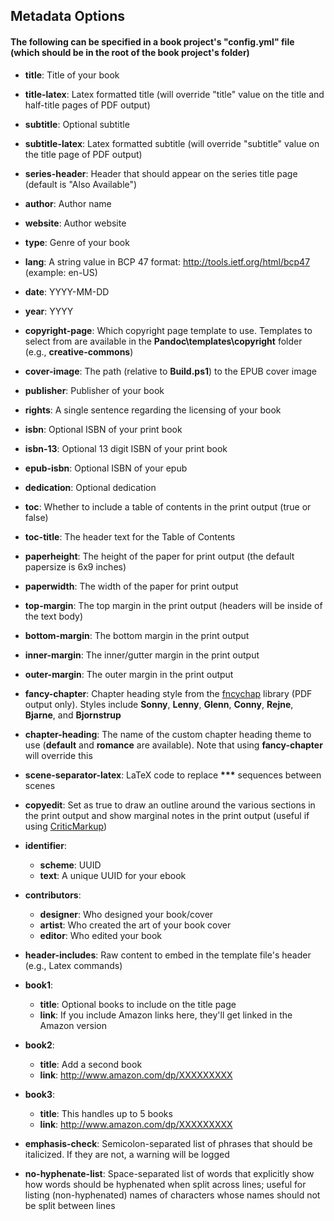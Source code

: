 ## Metadata Options

#### The following can be specified in a book project's "config.yml" file (which should be in the root of the book project's folder)

- **title**: Title of your book
- **title-latex**: Latex formatted title (will override "title" value on the title and half-title pages of PDF output)
- **subtitle**: Optional subtitle
- **subtitle-latex**: Latex formatted subtitle (will override "subtitle" value on the title page of PDF output)
- **series-header**: Header that should appear on the series title page (default is "Also Available")
- **author**: Author name
- **website**: Author website

- **type**: Genre of your book
- **lang**: A string value in BCP 47 format: http://tools.ietf.org/html/bcp47 (example: en-US)
- **date**: YYYY-MM-DD
- **year**: YYYY

- **copyright-page**: Which copyright page template to use. Templates to select from are available in the **Pandoc\templates\copyright** folder (e.g., **creative-commons**)

- **cover-image**: The path (relative to **Build.ps1**) to the EPUB cover image

- **publisher**: Publisher of your book
- **rights**: A single sentence regarding the licensing of your book

- **isbn**: Optional ISBN of your print book
- **isbn-13**: Optional 13 digit ISBN of your print book
- **epub-isbn**: Optional ISBN of your epub

- **dedication**: Optional dedication

- **toc**: Whether to include a table of contents in the print output (true or false)
- **toc-title**: The header text for the Table of Contents

- **paperheight**: The height of the paper for print output (the default papersize is 6x9 inches)
- **paperwidth**: The width of the paper for print output
- **top-margin**: The top margin in the print output (headers will be inside of the text body)
- **bottom-margin**: The bottom margin in the print output
- **inner-margin**: The inner/gutter margin in the print output
- **outer-margin**: The outer margin in the print output

- **fancy-chapter**: Chapter heading style from the [fncychap](https://www.ctan.org/pkg/fncychap) library (PDF output only). Styles include **Sonny**, **Lenny**, **Glenn**, **Conny**, **Rejne**, **Bjarne**, and **Bjornstrup**
- **chapter-heading**: The name of the custom chapter heading theme to use (**default** and **romance** are available). Note that using **fancy-chapter** will override this

- **scene-separator-latex**: LaTeX code to replace **\*\*\*** sequences between scenes

- **copyedit**: Set as true to draw an outline around the various sections in the print output and show marginal notes in the print output (useful if using [CriticMarkup](https://github.com/CriticMarkup/CriticMarkup-toolkit))

- **identifier**:
    - **scheme**: UUID
    - **text**: A unique UUID for your ebook
      
- **contributors**:
    - **designer**: Who designed your book/cover
    - **artist**: Who created the art of your book cover
    - **editor**: Who edited your book

- **header-includes**: Raw content to embed in the template file's header (e.g., Latex commands)

- **book1**: 
    - **title**: Optional books to include on the title page
    - **link**: If you include Amazon links here, they'll get linked in the Amazon version
- **book2**:
    - **title**: Add a second book
    - **link**: http://www.amazon.com/dp/XXXXXXXXX
- **book3**:
    - **title**: This handles up to 5 books
    - **link**: http://www.amazon.com/dp/XXXXXXXXX

- **emphasis-check**: Semicolon-separated list of phrases that should be italicized. If they are not, a warning will be logged
- **no-hyphenate-list**: Space-separated list of words that explicitly show how words should be hyphenated when split across lines; useful for listing (non-hyphenated) names of characters whose names should not be split between lines

